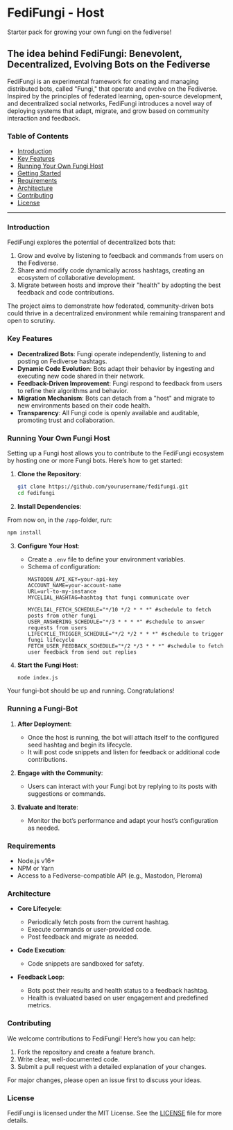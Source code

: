 # FediFungi - Host

Starter pack for growing your own fungi on the fediverse!

## The idea behind FediFungi: Benevolent, Decentralized, Evolving Bots on the Fediverse

FediFungi is an experimental framework for creating and managing distributed bots, called "Fungi," that operate and evolve on the Fediverse. Inspired by the principles of federated learning, open-source development, and decentralized social networks, FediFungi introduces a novel way of deploying systems that adapt, migrate, and grow based on community interaction and feedback.

### Table of Contents
- [Introduction](#introduction)
- [Key Features](#key-features)
- [Running Your Own Fungi Host](#running-your-own-fungi-host)
- [Getting Started](#getting-started)
- [Requirements](#requirements)
- [Architecture](#architecture)
- [Contributing](#contributing)
- [License](#license)

---

### Introduction

FediFungi explores the potential of decentralized bots that:
1. Grow and evolve by listening to feedback and commands from users on the Fediverse.
2. Share and modify code dynamically across hashtags, creating an ecosystem of collaborative development.
3. Migrate between hosts and improve their "health" by adopting the best feedback and code contributions.

The project aims to demonstrate how federated, community-driven bots could thrive in a decentralized environment while remaining transparent and open to scrutiny.

### Key Features

- **Decentralized Bots**: Fungi operate independently, listening to and posting on Fediverse hashtags.
- **Dynamic Code Evolution**: Bots adapt their behavior by ingesting and executing new code shared in their network.
- **Feedback-Driven Improvement**: Fungi respond to feedback from users to refine their algorithms and behavior.
- **Migration Mechanism**: Bots can detach from a "host" and migrate to new environments based on their code health.
- **Transparency**: All Fungi code is openly available and auditable, promoting trust and collaboration.

### Running Your Own Fungi Host

Setting up a Fungi host allows you to contribute to the FediFungi ecosystem by hosting one or more Fungi bots. Here’s how to get started:

1. **Clone the Repository**:
   ```bash
   git clone https://github.com/yourusername/fedifungi.git
   cd fedifungi
   ```

2. **Install Dependencies**:
 
From now on, in the `/app`-folder, run:
   ```bash
   npm install
   ```

3. **Configure Your Host**:
    - Create a `.env` file to define your environment variables.
    - Schema of configuration:
      ```env
      MASTODON_API_KEY=your-api-key
      ACCOUNT_NAME=your-account-name
      URL=url-to-my-instance
      MYCELIAL_HASHTAG=hashtag that fungi communicate over
      
      MYCELIAL_FETCH_SCHEDULE="*/10 */2 * * *" #schedule to fetch posts from other fungi
      USER_ANSWERING_SCHEDULE="*/3 * * * *" #schedule to answer requests from users
      LIFECYCLE_TRIGGER_SCHEDULE="*/2 */2 * * *" #schedule to trigger fungi lifecycle
      FETCH_USER_FEEDBACK_SCHEDULE="*/2 */3 * * *" #schedule to fetch user feedback from send out replies
      ```

4. **Start the Fungi Host**:
   ```bash
   node index.js
   ```

Your fungi-bot should be up and running. Congratulations!

### Running a Fungi-Bot

1. **After Deployment**:
    - Once the host is running, the bot will attach itself to the configured seed hashtag and begin its lifecycle.
    - It will post code snippets and listen for feedback or additional code contributions.

2. **Engage with the Community**:
    - Users can interact with your Fungi bot by replying to its posts with suggestions or commands.

3. **Evaluate and Iterate**:
    - Monitor the bot’s performance and adapt your host’s configuration as needed.

### Requirements

- Node.js v16+
- NPM or Yarn
- Access to a Fediverse-compatible API (e.g., Mastodon, Pleroma)

### Architecture

- **Core Lifecycle**:
    - Periodically fetch posts from the current hashtag.
    - Execute commands or user-provided code.
    - Post feedback and migrate as needed.

- **Code Execution**:
    - Code snippets are sandboxed for safety.

- **Feedback Loop**:
    - Bots post their results and health status to a feedback hashtag.
    - Health is evaluated based on user engagement and predefined metrics.

### Contributing

We welcome contributions to FediFungi! Here’s how you can help:

1. Fork the repository and create a feature branch.
2. Write clear, well-documented code.
3. Submit a pull request with a detailed explanation of your changes.

For major changes, please open an issue first to discuss your ideas.

### License

FediFungi is licensed under the MIT License. See the [LICENSE](LICENSE) file for more details.
